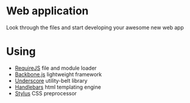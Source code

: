 # Web application

  Look through the files and start developing your awesome new web app

# Using

* [RequireJS](http://requirejs.org/) file and module loader
* [Backbone.js](http://http://backbonejs.org/) lightweight framework
* [Underscore](http://http://underscorejs.org/) utility-belt library
* [Handlebars](http://handlebarsjs.com/) html templating engine
* [Stylus](http://learnboost.github.com/stylus/) CSS preprocessor
